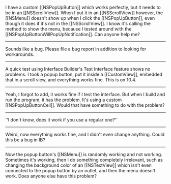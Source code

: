 I have a custom [[NSPopUpButton]] which works perfectly, but it needs to be in an [[NSScrollView]]. When I put it in an [[NSScrollView]] however, the [[NSMenu]] doesn't show up when I click the [[NSPopUpButton]], even though it does if it's not in the [[NSScrollView]]. I know it's calling the method to show the menu, because I tested around with the [[NSPopUpButtonWillPopUpNotification]]. Can anyone help me?

----

Sounds like a bug.  Please file a bug report in addition to looking for workarounds.


----

A quick test using Interface Builder's Test Interface feature shows no problems. I took a popup button, put it inside a [[CustomView]], embedded that in a scroll view, and everything works fine. This is on 10.4.

----

Yeah, I forgot to add, it works fine if I test the interface. But when I build and run the program, it has the problem. 
It's using a custom [[NSPopUpButtonCell]]. Would that have something to do with the problem?

----

''I don't know, does it work if you use a regular one?''

----

Weird, now everything works fine, and I didn't even change anything. Could this be a bug in IB?

----

Now the popup button's [[NSMenu]] is randomly working and not working. Sometimes it's working, then I do something completely irrelevant, such as changing the background color of an [[NSTextView]] which isn't even connected to the popup button by an outlet, and then the menu doesn't work. Does anyone else have this problem?